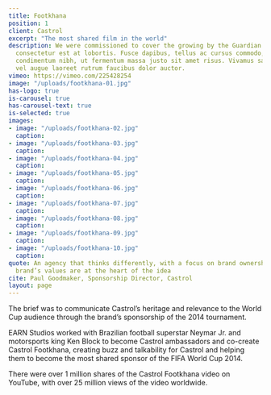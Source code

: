 ```yaml
---
title: Footkhana
position: 1
client: Castrol
excerpt: "The most shared film in the world"
description: We were commissioned to cover the growing by the Guardian sed posuere
  consectetur est at lobortis. Fusce dapibus, tellus ac cursus commodo, tortor mauris
  condimentum nibh, ut fermentum massa justo sit amet risus. Vivamus sagittis lacus
  vel augue laoreet rutrum faucibus dolor auctor.
vimeo: https://vimeo.com/225428254
image: "/uploads/footkhana-01.jpg"
has-logo: true
is-carousel: true
has-carousel-text: true
is-selected: true
images:
- image: "/uploads/footkhana-02.jpg"
  caption:
- image: "/uploads/footkhana-03.jpg"
  caption: 
- image: "/uploads/footkhana-04.jpg"
  caption: 
- image: "/uploads/footkhana-05.jpg"
  caption: 
- image: "/uploads/footkhana-06.jpg"
  caption: 
- image: "/uploads/footkhana-07.jpg"
  caption: 
- image: "/uploads/footkhana-08.jpg"
  caption: 
- image: "/uploads/footkhana-09.jpg"
  caption: 
- image: "/uploads/footkhana-10.jpg"
  caption: 
quote: An agency that thinks differently, with a focus on brand ownership where the
  brand’s values are at the heart of the idea
cite: Paul Goodmaker, Sponsorship Director, Castrol
layout: page
---
```


The brief was to communicate Castrol’s heritage and relevance to the World Cup audience through the brand’s sponsorship of the 2014 tournament.

EARN Studios worked with Brazilian football superstar Neymar Jr. and motorsports king Ken Block to become Castrol ambassadors and co-create Castrol Footkhana, creating buzz and talkability for Castrol and helping them to become the most shared sponsor of the FIFA World Cup 2014.

There were over 1 million shares of the Castrol Footkhana video on YouTube, with over 25 million views of the video worldwide.